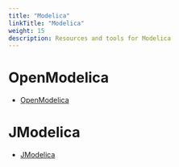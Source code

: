 ```yaml
---
title: "Modelica"
linkTitle: "Modelica"
weight: 15
description: Resources and tools for Modelica
---
```


# OpenModelica
* [OpenModelica](https://www.openmodelica.org/doc/OpenModelicaUsersGuide/latest/index.html)

# JModelica
* [JModelica](https://github.com/JModelica)
